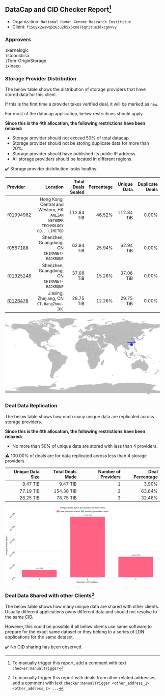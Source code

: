 ## DataCap and CID Checker Report[^1]
 - Organization: `National Human Genome Research Instititue`
 - Client: `f15uyx2wswq5z63u2b5x5xne7bqritue3dxcgnvvy`
### Approvers
`1`kernelogic<br/>`1`stcouldlisa<br/>`1`Tom-OriginStorage<br/>`1`xinaxu

### Storage Provider Distribution
The below table shows the distribution of storage providers that have stored data for this client.

If this is the first time a provider takes verified deal, it will be marked as `new`.

For most of the datacap application, below restrictions should apply.

**Since this is the 4th allocation, the following restrictions have been relaxed:**
 - Storage provider should not exceed 50% of total datacap.
 - Storage provider should not be storing duplicate data for more than 20%.
 - Storage provider should have published its public IP address.
 - All storage providers should be located in different regions.

✔️ Storage provider distribution looks healthy.

| Provider                                              |                                                                        Location | Total Deals Sealed | Percentage | Unique Data | Duplicate Deals |
| :---------------------------------------------------- | ------------------------------------------------------------------------------: | -----------------: | ---------: | ----------: | --------------: |
| [f01994962](https://filfox.info/en/address/f01994962) | Hong Kong, Central and Western, HK<br/>`ANLIAN NETWORK TECHNOLOGY CO., LIMITED` |         112.84 TiB |     46.52% |  112.84 TiB |           0.00% |
| [f0567188](https://filfox.info/en/address/f0567188)   |                                 Shenzhen, Guangdong, CN<br/>`CHINANET-BACKBONE` |          62.94 TiB |     25.94% |   62.94 TiB |           0.00% |
| [f01925248](https://filfox.info/en/address/f01925248) |                                 Shenzhen, Guangdong, CN<br/>`CHINANET-BACKBONE` |          37.06 TiB |     15.28% |   37.06 TiB |           0.00% |
| [f0126478](https://filfox.info/en/address/f0126478)   |                                     Jiaxing, Zhejiang, CN<br/>`CT-HangZhou-IDC` |          29.75 TiB |     12.26% |   29.75 TiB |           0.00% |

<img src="https://raw.githubusercontent.com/data-preservation-programs/filplus-checker-assets/main/filecoin-project/filecoin-plus-large-datasets/issues/1643/1683808294429.png"/>

### Deal Data Replication
The below table shows how each many unique data are replicated across storage providers.


**Since this is the 4th allocation, the following restrictions have been relaxed:**
- No more than 50% of unique data are stored with less than 4 providers.

⚠️ 100.00% of deals are for data replicated across less than 4 storage providers.

| Unique Data Size | Total Deals Made | Number of Providers | Deal Percentage |
| ---------------: | ---------------: | ------------------: | --------------: |
|         9.47 TiB |         9.47 TiB |                   1 |           3.90% |
|        77.19 TiB |       154.38 TiB |                   2 |          63.64% |
|        26.25 TiB |        78.75 TiB |                   3 |          32.46% |

<img src="https://raw.githubusercontent.com/data-preservation-programs/filplus-checker-assets/main/filecoin-project/filecoin-plus-large-datasets/issues/1643/1683808295128.png"/>

### Deal Data Shared with other Clients[^3]
The below table shows how many unique data are shared with other clients.
Usually different applications owns different data and should not resolve to the same CID.

However, this could be possible if all below clients use same software to prepare for the exact same dataset or they belong to a series of LDN applications for the same dataset.

✔️ No CID sharing has been observed.

[^1]: To manually trigger this report, add a comment with text `checker:manualTrigger`

[^2]: Deals from those addresses are combined into this report as they are specified with `checker:manualTrigger`

[^3]: To manually trigger this report with deals from other related addresses, add a comment with text `checker:manualTrigger <other_address_1> <other_address_2> ...`

